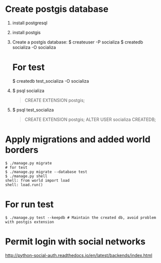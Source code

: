 # Create postgis database

1. install postgresql
2. install postgis

3. Create a postgis database:
    $ createuser -P socializa
    $ createdb socializa -O socializa
    # For test
    $ createdb test_socializa -O socializa
4. $ psql socializa
    > CREATE EXTENSION postgis;
5. $ psql test_socializa
    > CREATE EXTENSION postgis;
    > ALTER USER socializa CREATEDB;

# Apply migrations and added world borders

    $ ./manage.py migrate
    # for test
    $ ./manage.py migrate --database test
    $ ./manage.py shell
    shell: from world import load
    shell: load.run()

# For run test

    $ ./manage.py test --keepdb # Maintain the created db, avoid problem with postgis extension

# Permit login with social networks

http://python-social-auth.readthedocs.io/en/latest/backends/index.html
